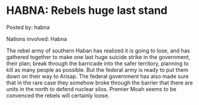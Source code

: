 # HABNA: Rebels huge last stand

Posted by: habna

Nations involved: Habna

The rebel army of southern Haban has realized it is going to lose, and has gathered together to make one last huge suicide strike in the government, their plan; break through the barricade into the safer territory, planning to kill as many people as possible.
But the federal army is ready to put them down on their way to Arisap.
The federal government has also made sure that in the rare case they somehow broke through the barrier that there are units in the north to defend nuclear silos.
Premier Moah seems to be convenced the rebels will certainly loose. 